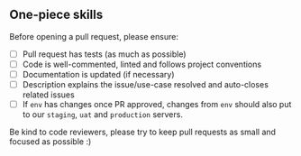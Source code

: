 ## One-piece skills

Before opening a pull request, please ensure:

- [ ] Pull request has tests (as much as possible)
- [ ] Code is well-commented, linted and follows project conventions
- [ ] Documentation is updated (if necessary)
- [ ] Description explains the issue/use-case resolved and auto-closes related issues
- [ ] If `env` has changes once PR approved, changes from `env` should also put to our `staging`, `uat` and `production` servers.

Be kind to code reviewers, please try to keep pull requests as small and focused as possible :)
